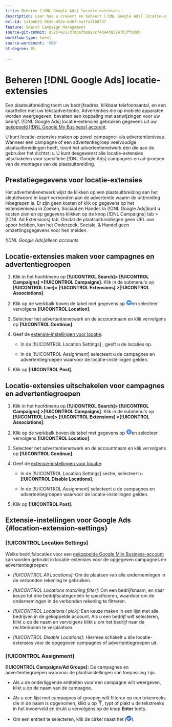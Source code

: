 ```yaml
---
title: Beheren [!DNL Google Ads] locatie-extensies
description: Leer hoe u creeert en beheert [!DNL Google Ads] locatie-extensies.
exl-id: 1a1aeb51-563e-453e-bd6f-ea1fa31b8f37
feature: Search Campaign Management
source-git-commit: 052574217d7ddafb8895c74094da5997b5ff83db
workflow-type: tm+mt
source-wordcount: '500'
ht-degree: 0%

---
```


# Beheren [!DNL Google Ads] locatie-extensies

Een plaatsuitbreiding toont uw bedrijfsadres, klikbaar telefoonaantal, en een kaartteller met uw tekstadvertentie. Advertenties die op mobiele apparaten worden weergegeven, bevatten een koppeling met aanwijzingen voor uw bedrijf. [!DNL Google Ads] locatie-extensies gebruiken gegevens uit uw [gekoppeld [!DNL Google My Business] account](https://support.google.com/google-ads/answer/2404182).

U kunt locatie-extensies maken op zowel campagne- als advertentieniveau. Wanneer een campagne of een advertentiegroep veelvoudige plaatsuitbreidingen heeft, toont het advertentienetwerk één die aan de gebruiker het dichtst is. U kunt desgewenst alle locatie-extensies uitschakelen voor specifieke [!DNL Google Ads] campagnes en ad groepen van de montages van de plaatsuitbreiding.

## Prestatiegegevens voor locatie-extensies

Het advertentienetwerk wijst de klikken op een plaatsuitbreiding aan het sleutelwoord in kaart verbonden aan de advertentie waarin de uitbreiding inbegrepen is.  Er zijn geen kosten of klik op gegevens op het extensieniveau in Zoeken, Sociaal en Handel. In [!DNL Google Ads]kunt u kosten zien en op gegevens klikken op de knop [!DNL Campaigns] tab > [!DNL Ad Extensions] tab. Omdat de plaatsuitbreidingen geen URL aan spoor hebben, kan het Onderzoek, Sociale, &amp; Handel geen omzettingsgegevens voor hen melden.

*[!DNL Google Ads]alleen accounts*

## Locatie-extensies maken voor campagnes en advertentiegroepen

1. Klik in het hoofdmenu op **[!UICONTROL Search]> [!UICONTROL Campaigns] >[!UICONTROL Campaigns]**. Klik in de submenu&#39;s op **[!UICONTROL Live]> [!UICONTROL Extensions] >[!UICONTROL Associations]**.

1. Klik op de werkbalk boven de tabel met gegevens op ![Maken](/help/search-social-commerce/assets/add.png "Maken")en selecteer vervolgens **[!UICONTROL Location]**.

1. Selecteer het advertentienetwerk en de accountnaam en klik vervolgens op **[!UICONTROL Continue]**.

1. Geef de [extensie-instellingen voor locatie](#location-extension-settings):

   * In de [!UICONTROL Location Settings] , geeft u de locaties op.

   * In de [!UICONTROL Assignment] selecteert u de campagnes en advertentiegroepen waarvoor de locatie-instellingen gelden.

1. Klik op **[!UICONTROL Post]**.

## Locatie-extensies uitschakelen voor campagnes en advertentiegroepen

1. Klik in het hoofdmenu op **[!UICONTROL Search]> [!UICONTROL Campaigns] >[!UICONTROL Campaigns]**. Klik in de submenu&#39;s op **[!UICONTROL Live]> [!UICONTROL Extensions] >[!UICONTROL Associations]**.

1. Klik op de werkbalk boven de tabel met gegevens op ![Maken](/help/search-social-commerce/assets/add.png "Maken")en selecteer vervolgens **[!UICONTROL Location]**.

1. Selecteer het advertentienetwerk en de accountnaam en klik vervolgens op **[!UICONTROL Continue]**.

1. Geef de [extensie-instellingen voor locatie](#location-extension-settings):

   * In de [!UICONTROL Location Settings] sectie, selecteert u **[!UICONTROL Disable Locations]**.

   * In de [!UICONTROL Assignment] selecteert u de campagnes en advertentiegroepen waarvoor de locatie-instellingen gelden.

1. Klik op **[!UICONTROL Post]**.

## Extensie-instellingen voor Google Ads {#location-extension-settings}

### [!UICONTROL Location Settings]

Welke bedrijfslocaties voor een [gekoppelde Google Mijn Business-account](https://support.google.com/google-ads/answer/2404182?vid=1-635794239083658097-1242615452#link) kan worden gebruikt in locatie-extensies voor de opgegeven campagnes en advertentiegroepen:

* *[!UICONTROL All Locations]:* Om de plaatsen van alle ondernemingen in de verbonden rekening te gebruiken.

* *[!UICONTROL Locations matching filter]:* Om een bedrijfsnaam, en naar keuze tot drie bedrijfscategorieën te specificeren, waardoor om de ondernemingen in de verbonden rekening te filtreren.

* *[!UICONTROL Locations I pick]:* Een keuze maken in een lijst met alle bedrijven in de gekoppelde account. Als u een bedrijf wilt selecteren, klikt u op de naam en vervolgens klikt u om het bedrijf naar de rechterkolom te verplaatsen.

* *[!UICONTROL Disable Locations]:* Hiermee schakelt u alle locatie-extensies voor de opgegeven campagnes of advertentiegroepen uit.

### [!UICONTROL Assignment]

**[!UICONTROL Campaigns/Ad Groups]:** De campagnes en advertentiegroepen waarvoor de plaatsinstellingen van toepassing zijn.

* Als u de onderliggende entiteiten voor een campagne wilt weergeven, klikt u op de naam van de campagne.

* Als u een lijst met campagnes of groepen wilt filteren op een tekenreeks die in de naam is opgenomen, klikt u op ![Filter](/help/search-social-commerce/assets/filter.png "Filter"), typt of plakt u de tekstreeks in het invoerveld en drukt u vervolgens op de knop **Enter** toets.

* Om een entiteit te selecteren, klik de cirkel naast het (![Selecteren](/help/search-social-commerce/assets/include.png "Selecteren")).
